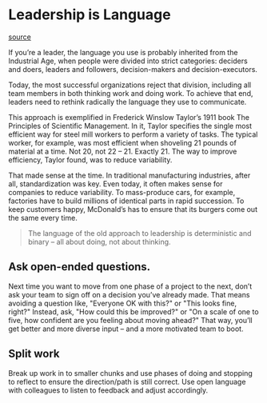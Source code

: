 # Leadership is Language

[source](https://smile.amazon.co.uk/dp/0241373662/)

If you’re a leader, the language you use is probably inherited from the Industrial Age, when people were divided into strict categories: deciders and doers, leaders and followers, decision-makers and decision-executors. 

Today, the most successful organizations reject that division, including all team members in both thinking work and doing work. To achieve that end, leaders need to rethink radically the language they use to communicate.

This approach is exemplified in Frederick Winslow Taylor’s 1911 book The Principles of Scientific Management. In it, Taylor specifies the single most efficient way for steel mill workers to perform a variety of tasks. The typical worker, for example, was most efficient when shoveling 21 pounds of material at a time. Not 20, not 22 – 21. Exactly 21. The way to improve efficiency, Taylor found, was to reduce variability.

That made sense at the time. In traditional manufacturing industries, after all, standardization was key. Even today, it often makes sense for companies to reduce variability. To mass-produce cars, for example, factories have to build millions of identical parts in rapid succession. To keep customers happy, McDonald’s has to ensure that its burgers come out the same every time. 

> The language of the old approach to leadership is deterministic and binary – all about doing, not about thinking.

## Ask open-ended questions.

Next time you want to move from one phase of a project to the next, don’t ask your team to sign off on a decision you’ve already made. That means avoiding a question like, "Everyone OK with this?" or "This looks fine, right?" Instead, ask, "How could this be improved?" or "On a scale of one to five, how confident are you feeling about moving ahead?" That way, you’ll get better and more diverse input – and a more motivated team to boot.

## Split work

Break up work in to smaller chunks and use phases of doing and stopping to reflect to ensure the direction/path is still correct. Use open language with colleagues to listen to feedback and adjust accordingly.
